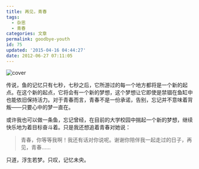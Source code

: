 ```yaml
---
title: 再见，青春
tags:
  - 杂思
  - 青春
categories: 文章
permalink: goodbye-youth
id: 75
updated: '2015-04-16 04:44:27'
date: 2012-06-27 07:11:05
---
```


![cover](https://cat.yufan.me/cats/011225CET.jpg)

传说，鱼的记忆只有七秒，七秒之后，它所游过的每一个地方都将是一个新的起点。在这个新的起点，它将会有一个新的梦想，这个梦想让它即使是禁锢在鱼缸中也能依旧保持活力。对于青春而言，青春不是一份承诺，告别，忘记并不意味着背叛——只要心中的梦一直在。

<!--more-->

或许我也可以做一条鱼，忘记曾经，在目前的大学校园中揣起一个新的梦想，继续快乐地为着目标奋斗着。只是我还想追着青春对她说：

>青春，你等等我啊！我还有话对你说呢。谢谢你陪伴我一起走过的日子，再见，青春……

只道，浮生若梦。只叹，记忆未央。
